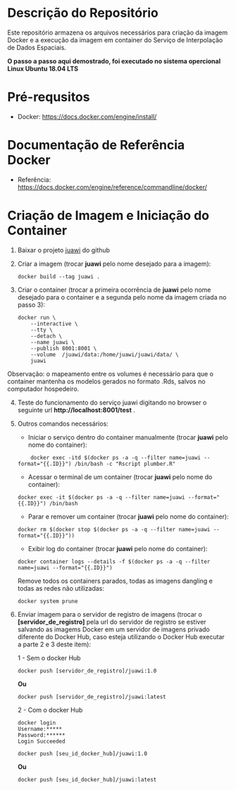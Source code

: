 # Descrição do Repositório

Este repositório armazena os arquivos necessários para criação da imagem Docker e a execução da imagem em container do Serviço de Interpolação de Dados Espaciais.

**O passo a passo aqui demostrado, foi executado no sistema opercional Linux Ubuntu 18.04 LTS**

# Pré-requsitos

* Docker: https://docs.docker.com/engine/install/

# Documentação de Referência Docker

* Referência: https://docs.docker.com/engine/reference/commandline/docker/

# Criação de Imagem e Iniciação do Container


1) Baixar o projeto [juawi](https://github.com/jualabs/juawi) do github


2) Criar a imagem (trocar **juawi** pelo nome desejado para a imagem):

	```
    docker build --tag juawi .
    ```

3) Criar o container (trocar a primeira ocorrência de **juawi** pelo nome desejado para o container e a segunda pelo nome da imagem criada no passo 3):

	```
	docker run \
		--interactive \
		--tty \
		--detach \
		--name juawi \
		--publish 8001:8001 \
		--volume  /juawi/data:/home/juawi/juawi/data/ \
		juawi
    ```

Observação: o mapeamento entre os volumes é necessário para que o container mantenha os modelos gerados no formato .Rds, salvos no computador hospedeiro.

4) Teste do funcionamento do serviço juawi digitando no browser o seguinte url **http://localhost:8001/test** .

5) Outros comandos necessários:

    * Iniciar o serviço dentro do container manualmente (trocar **juawi** pelo nome do container):
	
	```
        docker exec -itd $(docker ps -a -q --filter name=juawi --format="{{.ID}}") /bin/bash -c "Rscript plumber.R" 
	```

    * Acessar o terminal de um container (trocar **juawi** pelo nome do container):

	```
    docker exec -it $(docker ps -a -q --filter name=juawi --format="{{.ID}}") /bin/bash
    ```

    * Parar e remover um container (trocar **juawi** pelo nome do container):

	```
    docker rm $(docker stop $(docker ps -a -q --filter name=juawi --format="{{.ID}}"))
	```
	
    * Exibir log do container (trocar **juawi** pelo nome do container):

    ```
    docker container logs --details -f $(docker ps -a -q --filter name=juawi --format="{{.ID}}")
    ```

    Remove todos os containers parados, todas as imagens dangling e todas as redes não utilizadas:
    ```
    docker system prune
	```

6) Enviar imagem para o servidor de registro de imagens (trocar o **[servidor_de_registro]** pela url do servidor de registro se estiver salvando as imagems Docker em um servidor de imagens privado diferente do Docker Hub, caso esteja utilizando o Docker Hub executar a parte 2 e 3 deste item):

	1 - Sem o docker Hub
	```
	docker push [servidor_de_registro]/juawi:1.0
	```
	**Ou**
	```
	docker push [servidor_de_registro]/juawi:latest
	```

	2 - Com o docker Hub 
	```
	docker login
	Username:*****
	Password:******
	Login Succeeded
	```
	```
	docker push [seu_id_docker_hub]/juawi:1.0
	```
	**Ou**
	```
	docker push [seu_id_docker_hub]/juawi:latest
	```


